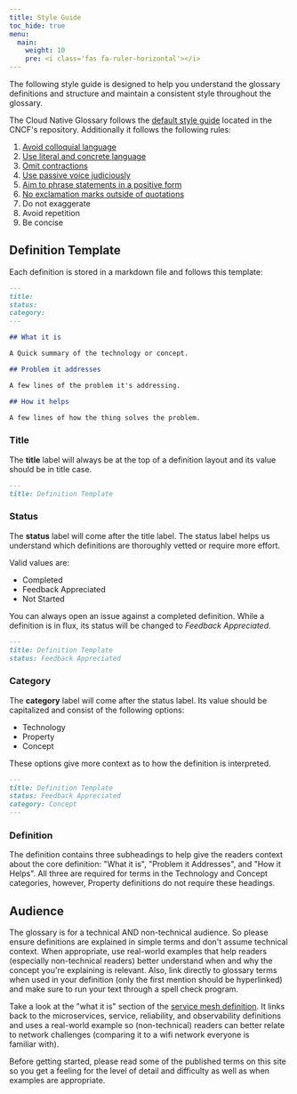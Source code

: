 ```yaml
---
title: Style Guide
toc_hide: true
menu:
  main:
    weight: 10
    pre: <i class='fas fa-ruler-horizontal'></i>
---
```


The following style guide is designed to help you understand the glossary definitions and structure and maintain a consistent style throughout the glossary.

The Cloud Native Glossary follows the [default style guide](https://github.com/cncf/foundation/blob/master/style-guide.md) located in the CNCF's repository.  Additionally it follows the following rules:

1. [Avoid colloquial language](https://en.wikipedia.org/wiki/Colloquialism)
2. [Use literal and concrete language](http://guidetogrammar.org/grammar/composition/abstract.htm)
3. [Omit contractions](https://en.wikipedia.org/wiki/Contraction_(grammar))
4. [Use passive voice judiciously](https://www.ef.com/ca/english-resources/english-grammar/passive-voice/)
5. [Aim to phrase statements in a positive form](https://examples.yourdictionary.com/positive-sentence-examples.html) 
6. [No exclamation marks outside of quotations](https://www.grammarly.com/blog/exclamation-mark/)
7. Do not exaggerate
8. Avoid repetition
9. Be concise

## Definition Template

Each definition is stored in a markdown file and follows this template:

```md
---
title: 
status: 
category: 
---

## What it is

A Quick summary of the technology or concept.

## Problem it addresses 

A few lines of the problem it's addressing.

## How it helps

A few lines of how the thing solves the problem.
```

### Title

The **title** label will always be at the top of a definition layout and its value should be in title case. 

```md
---
title: Definition Template
```

### Status

The **status** label will come after the title label. The status label helps us understand which definitions are thoroughly vetted or require more effort.

Valid values are: 

- Completed
- Feedback Appreciated 
- Not Started

You can always open an issue against a completed definition. While a definition is in flux, its status will be changed to *Feedback Appreciated*.

```md
---
title: Definition Template
status: Feedback Appreciated
```

### Category

The **category** label will come after the status label. Its value should be capitalized and consist of the following options:

- Technology
- Property
- Concept

These options give more context as to how the definition is interpreted. 

```md
---
title: Definition Template
status: Feedback Appreciated
category: Concept
---
```

### Definition

The definition contains three subheadings to help give the readers context about the core definition: "What it is", "Problem it Addresses", and "How it Helps". All three are required for terms in the Technology and Concept categories, however, Property definitions do not require these headings. 


## Audience

The glossary is for a technical AND non-technical audience. So please ensure definitions are explained in simple terms and don't assume technical context. When appropriate, use real-world examples that help readers (especially non-technical readers) better understand when and why the concept you're explaining is relevant. Also, link directly to glossary terms when used in your definition (only the first mention should be hyperlinked) and make sure to run your text through a spell check program.

Take a look at the "what it is" section of the [service mesh definition](/service_mesh). It links back to the microservices, service, reliability, and observability definitions and uses a real-world example so (non-technical) readers can better relate to network challenges (comparing it to a wifi network everyone is familiar with).

Before getting started, please read some of the published terms on this site so you get a feeling for the level of detail and difficulty as well as when examples are appropriate.
